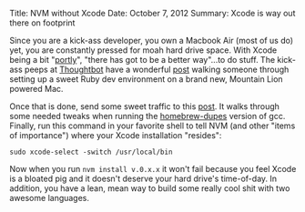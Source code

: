 Title: NVM without Xcode
Date: October 7, 2012
Summary: Xcode is way out there on footprint

Since you are a kick-ass developer, you own a Macbook Air (most of us
do) yet, you are constantly pressed
for moah hard drive space. With Xcode being a bit "[portly][1]", "there has 
got to be a better way"...to do stuff. The kick-ass peeps at
[Thoughtbot][2] have a wonderful [post][3] walking someone through
setting up a sweet Ruby dev environment on a brand new, Mountain Lion
powered Mac.

Once that is done, send some sweet traffic to this [post][4]. It
walks through some needed tweaks when running the [homebrew-dupes][5] version
of gcc. Finally, run this command in your favorite shell to tell NVM
(and other "items of importance") where your Xcode installation
"resides":

`sudo xcode-select -switch /usr/local/bin`

Now when you run `nvm install v.0.x.x` it won't fail because you feel
Xcode is a bloated pig and it doesn't deserve your hard drive's
time-of-day. In addition, you have a lean, mean way to build some really
cool shit with two awesome languages.

[1]: https://gimmebar.com/view/50340ae129ca15593d000005/big
[2]: http://thoughtbot.com/
[3]: http://robots.thoughtbot.com/post/27985816073/the-hitchhikers-guide-to-riding-a-mountain-lion
[4]: http://coderwall.com/p/dtbuqg
[5]: https://github.com/mxcl/homebrew/wiki/Interesting-Taps-%26-Branches
